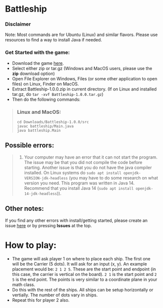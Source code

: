 # Battleship


### Disclaimer
Note: Most commands are for Ubuntu (Linux) and similar flavors. Please use resources to find a way to install Java if needed.

### Get Started with the game:
- Download the game [here](https://github.com/owencramer/Battleship/releases).
- Select either zip or tar.gz (Windows and MacOS users, please use the **zip** download option)
- Open File Explorer on Windows, Files (or some other application to open files) on Linux, Finder on MacOS.
- Extract Battleship-1.0.0.zip in current directory. (If on Linux and installed tar.gz, do `tar -xvf Battleship-1.0.0.tar.gz`)
- Then do the following commands:
> ### Linux and MacOS:
> ```
> cd Downloads/Battleship-1.0.0/src
> javac battleship/Main.java
> java battleship.Main
> ```


## Possible errors:
> 1. Your computer may have an error that it can not start the program. The issue may be that you did not compile the code before starting. Another issue is that you do not have the java compiler installed. On Linux systems do `sudo apt install openjdk-VERSION-jdk-headless` (you may have to do some research on what version you need. This program was written in Java 14. Recommend that you install Java 14 (`sudo apt install openjdk-14-jdk-headless`)).


## Other notes:
If you find any other errors with install/getting started, please create an issue [here](https://github.com/owencramer/Battleship/issues) or by pressing **Issues** at the top.


# How to play:
- The game will ask player 1 on where to place each ship. The first one will be the Carrier (5 dots). It will ask for an input (x, y). An example placement would be: `2 1 2 5`. These are the start point and endpoint (in this case, the carrier is vertical on the board). `2 1` is the start point and `2 5` is the end point. The points is very similar to a coordinate plane in your math class.
- Do this with the rest of the ships. All ships can be setup horizontally or vertially. The number of dots vary in ships.
- Repeat this for player 2 also.
